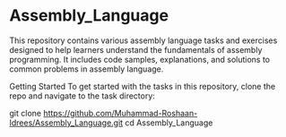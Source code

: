 # Assembly_Language

This repository contains various assembly language tasks and exercises designed to help learners understand the fundamentals of assembly programming. It includes code samples, explanations, and solutions to common problems in assembly language.

Getting Started
To get started with the tasks in this repository, clone the repo and navigate to the task directory:

git clone https://github.com/Muhammad-Roshaan-Idrees/Assembly_Language.git
cd Assembly_Language
